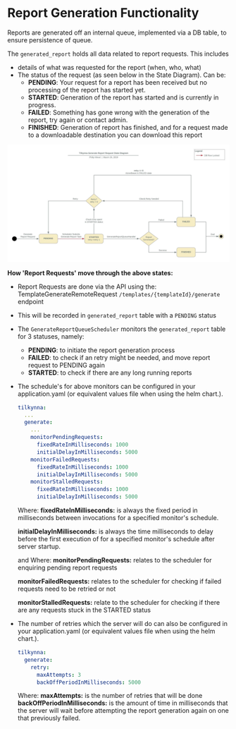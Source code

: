 # Report Generation Functionality

Reports are generated off an internal queue, implemented via a DB table, to ensure persistence of queue. 

The `generated_report` holds all data related to report requests. This includes

- details of what was requested for the report (when, who, what)
- The status of the request (as seen below in the State Diagram). Can be:
  - **PENDING**: Your request for a report has been received but no processing of the report has started yet. 
  - **STARTED**: Generation of the report has started and is currently in progress.
  - **FAILED**: Something has gone wrong with the generation of the report, try again or contact admin. 
  - **FINISHED**: Generation of report has finished, and for a request made to a downloadable destination you can download this report 



![](Tilkynna_GenerateReportRequest_StateDiagram.jpeg)

**How 'Report Requests' move through the above states:**

- Report Requests are done via the API using the: 
  ​	TemplateGenerateRemoteRequest `/templates/{templateId}/generate` endpoint

- This will be recorded in `generated_report` table with a `PENDING` status

- The `GenerateReportQueueScheduler` monitors the `generated_report` table  for 3 statuses, namely:

  - **PENDING**: to initiate the report generation process
  - **FAILED**: to check if an retry might be needed, and move report request to PENDING again
  - **STARTED**: to check if there are any long running reports 

- The schedule's for above monitors can be configured in your application.yaml (or equivalent values file when using the helm chart.). 

  ```yaml
  tilkynna:
    ...
    generate: 
      ...
      monitorPendingRequests: 
        fixedRateInMilliseconds: 1000
        initialDelayInMilliseconds: 5000
      monitorFailedRequests: 
        fixedRateInMilliseconds: 1000
        initialDelayInMilliseconds: 5000
      monitorStalledRequests: 
        fixedRateInMilliseconds: 1000
        initialDelayInMilliseconds: 5000
  ```

  Where:
    **fixedRateInMilliseconds:** is always the fixed period in milliseconds between invocations for a specified monitor's schedule. 

    **initialDelayInMilliseconds:** is always the time milliseconds to delay before the first execution of for a specified monitor's schedule after server startup.

  and Where: 
    **monitorPendingRequests:** relates to the scheduler for enquiring pending report requests

    **monitorFailedRequests:** relates to the scheduler for checking if failed requests need to be retried or not

    **monitorStalledRequests:**  relate to the scheduler for checking if there are any requests stuck in the STARTED status 

- The number of retries which the server will do can also be  configured in your application.yaml (or equivalent values file when using the helm chart.). 

  ```yaml
  tilkynna:
    generate: 
      retry: 
        maxAttempts: 3
        backOffPeriodInMilliseconds: 5000
  ```

  Where:
     **maxAttempts:**  is the number of retries that will be done
     **backOffPeriodInMilliseconds:** is the amount of time in milliseconds that the server will wait before attempting the report generation again on one that previously failed. 

